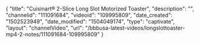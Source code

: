 {
    "title": "Cuisinart&reg; 2-Slice Long Slot Motorized Toaster",
    "description": "",
    "channelid": "111091684",
    "videoid": "109995809",
    "date_created": "1502523949",
    "date_modified": "1504049174",
    "type": "captivate",
    "layout": "channelVideo",
    "url": "\/bbbusa-latest-videos\/longslottoaster-mp4-2-notes\/111091684-109995809"
}